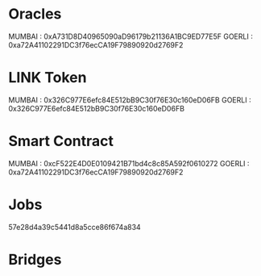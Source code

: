 # Oracles

MUMBAI : 0xA731D8D40965090aD96179b21136A1BC9ED77E5F
GOERLI : 0xa72A41102291DC3f76ecCA19F79890920d2769F2

# LINK Token

MUMBAI : 0x326C977E6efc84E512bB9C30f76E30c160eD06FB
GOERLI : 0x326C977E6efc84E512bB9C30f76E30c160eD06FB

# Smart Contract

MUMBAI : 0xcF522E4D0E0109421B71bd4c8c85A592f0610272
GOERLI : 0xa72A41102291DC3f76ecCA19F79890920d2769F2

# Jobs

57e28d4a39c5441d8a5cce86f674a834

# Bridges
